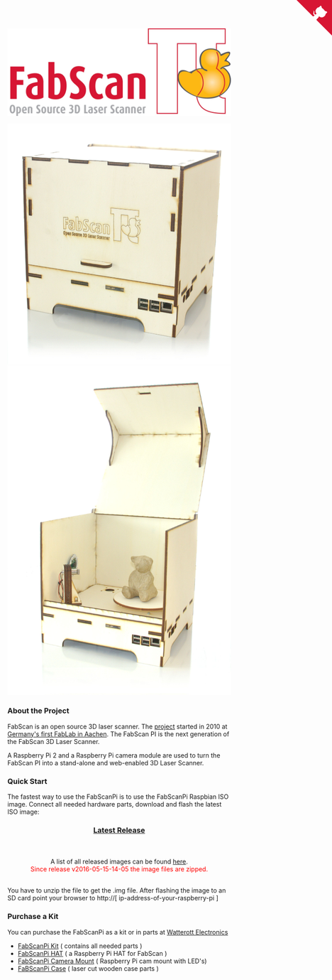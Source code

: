 <a href="https://github.com/mariolukas/FabScanPi-Server" class="github-corner"><svg width="80" height="80" viewBox="0 0 250 250" style="fill:#d71633; color:#fff; position: absolute; top: 0; border: 0; right: 0;"><path d="M0,0 L115,115 L130,115 L142,142 L250,250 L250,0 Z"></path><path d="M128.3,109.0 C113.8,99.7 119.0,89.6 119.0,89.6 C122.0,82.7 120.5,78.6 120.5,78.6 C119.2,72.0 123.4,76.3 123.4,76.3 C127.3,80.9 125.5,87.3 125.5,87.3 C122.9,97.6 130.6,101.9 134.4,103.2" fill="currentColor" style="transform-origin: 130px 106px;" class="octo-arm"></path><path d="M115.0,115.0 C114.9,115.1 118.7,116.5 119.8,115.4 L133.7,101.6 C136.9,99.2 139.9,98.4 142.2,98.6 C133.8,88.0 127.5,74.4 143.8,58.0 C148.5,53.4 154.0,51.2 159.7,51.0 C160.3,49.4 163.2,43.6 171.4,40.1 C171.4,40.1 176.1,42.5 178.8,56.2 C183.1,58.6 187.2,61.8 190.9,65.4 C194.5,69.0 197.7,73.2 200.1,77.6 C213.8,80.2 216.3,84.9 216.3,84.9 C212.7,93.1 206.9,96.0 205.4,96.6 C205.1,102.4 203.0,107.8 198.3,112.5 C181.9,128.9 168.3,122.5 157.7,114.1 C157.9,116.9 156.7,120.9 152.7,124.9 L141.0,136.5 C139.8,137.7 141.6,141.9 141.8,141.8 Z" fill="currentColor" class="octo-body"></path></svg></a><style>.github-corner:hover .octo-arm{animation:octocat-wave 560ms ease-in-out}@keyframes octocat-wave{0%,100%{transform:rotate(0)}20%,60%{transform:rotate(-25deg)}40%,80%{transform:rotate(10deg)}}@media (max-width:500px){.github-corner:hover .octo-arm{animation:none}.github-corner .octo-arm{animation:octocat-wave 560ms ease-in-out}}</style>
![FabScanPi Logo](images/logo.jpg)

![drawing_200](images/FabScanPI_closed.jpg)
![drawing_200](images/FabScanPi_opened.jpg)

### About the Project
FabScan is an open source 3D laser scanner. The [project](http://hci.rwth-aachen.de/fabscan) started in 2010 at 
[Germany's first FabLab in Aachen](http://hci.rwth-aachen.de/fablab). The FabScan PI is the next generation of the FabScan 3D Laser Scanner.

A Raspberry Pi 2 and a Raspberry Pi camera module are used to turn the FabScan PI into a stand-alone and web-enabled 3D Laser Scanner.
					
### Quick Start
The fastest way to use the FabScanPi is to use the FabScanPi Raspbian ISO image. 
Connect all needed hardware parts, download and flash the latest ISO image:

<div style="text-align:center">
    <h3><a id="latest_release" href="https://github.com/mariolukas/FabScanPi-Build-Raspbian/releases">Latest Release</a></h3>
    <span style="font-size:15px" id="latest_release_info"></span><br>
    <br>
    A list of all released images can be found <a href="https://github.com/mariolukas/FabScanPi-Build-Raspbian/releases">here</a>.<br>
    <span style="color:red">Since release v2016-05-15-14-05 the image files are zipped.</span>
</div>
<br>


You have to unzip the file to get the .img file. After flashing the image to an SD card point your browser to 
http://[ ip-address-of-your-raspberry-pi ]

### Purchase a Kit
You can purchase the FabScanPi as a kit or in parts at [Watterott Electronics](http://www.watterott.com)

* [FabScanPi Kit](http://www.watterott.com/en/FabScan-Pi-kit-with-Raspberry-Pi) ( contains all needed parts )
* [FabScanPi HAT](http://www.watterott.com/en/RPi-FabScan-HAT) ( a Raspberry Pi HAT for FabScan )
* [FabScanPi Camera Mount](http://www.watterott.com/index.php?page=product&info=4930) ( Raspberry Pi cam mount with LED's)
* [FaBScanPi Case](http://www.watterott.com/en/FabScan-Pi-Housing-Parts) ( laser cut wooden case parts )
